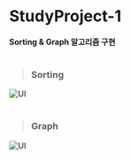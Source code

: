 # StudyProject-1
<strong>Sorting &amp; Graph 알고리즘 구현</strong><br><br>
> ### Sorting<br>
![UI](https://user-images.githubusercontent.com/76520025/116522734-7b694700-a910-11eb-9317-0ba433eca198.JPG)
<br><br>
> ### Graph<br>
![UI](https://user-images.githubusercontent.com/76520025/116522756-82905500-a910-11eb-8974-8aacd9a8b6da.JPG)
